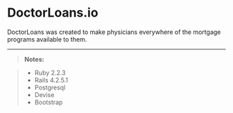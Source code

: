 DoctorLoans.io
===================


DoctorLoans was created to make physicians everywhere of the mortgage programs available to them.



----------



> **Notes:**

> - Ruby 2.2.3
> - Rails 4.2.5.1
> - Postgresql
> - Devise
> - Bootstrap

